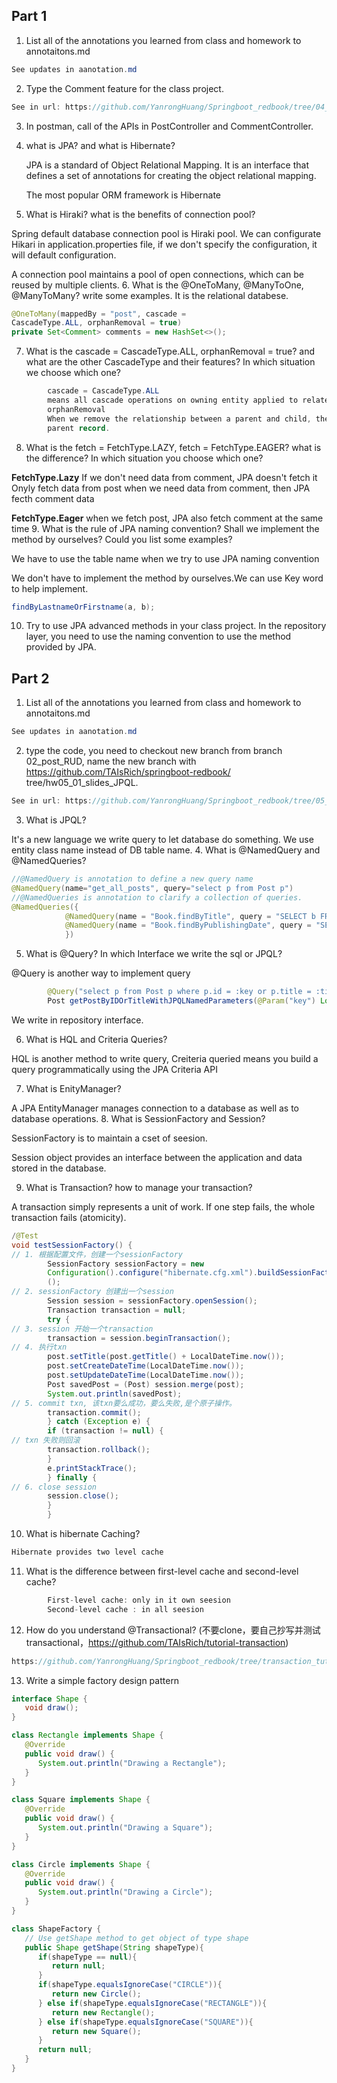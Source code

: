 ## Part 1
1. List all of the annotations you learned from class and homework to
   annotaitons.md
```java
See updates in aanotation.md
```
2. Type the Comment feature for the class project.
```java
See in url: https://github.com/YanrongHuang/Springboot_redbook/tree/04_comment
```
3. In postman, call of the APIs in PostController and CommentController.
4. what is JPA? and what is Hibernate?

   JPA is a standard of Object Relational Mapping. It is an interface that defines a set of
   annotations for creating the object relational mapping.

   The most popular ORM framework is Hibernate
5. What is Hiraki? what is the benefits of connection pool?

Spring default database connection pool is Hiraki pool. We can configurate Hikari in application.properties file, if we don't specify the
configuration, it will default configuration.

A connection pool maintains a pool of open connections, which can be reused by multiple clients.
6. What is the @OneToMany, @ManyToOne, @ManyToMany? write some examples.
It is the relational databese.
```java
@OneToMany(mappedBy = "post", cascade =
CascadeType.ALL, orphanRemoval = true)
private Set<Comment> comments = new HashSet<>();
```
7. What is the cascade = CascadeType.ALL, orphanRemoval = true? and what
   are the other CascadeType and their features? In which situation we choose
   which one?
```java
        cascade = CascadeType.ALL
        means all cascade operations on owning entity applied to related entity 
        orphanRemoval
        When we remove the relationship between a parent and child, the child record becomes an orphan record meaning that it does not have a
        parent record. 
```
8. What is the fetch = FetchType.LAZY, fetch = FetchType.EAGER? what is the
   difference? In which situation you choose which one?

**FetchType.Lazy**
If we don't need data from comment, JPA doesn't fetch it
Onyly fetch data from post
when we need data from comment, then JPA fecth comment data

**FetchType.Eager**
when we fetch post, JPA also fetch comment at the same time
9. What is the rule of JPA naming convention? Shall we implement the method by
   ourselves? Could you list some examples?

We have to use the table name when we try to use JPA naming convention

We don't have to implement the method by ourselves.We can use Key word to help implement.
```java
findByLastnameOrFirstname(a, b);
```

10. Try to use JPA advanced methods in your class project. In the repository layer,
    you need to use the naming convention to use the method provided by JPA.

## Part 2
1. List all of the annotations you learned from class and homework to
   annotaitons.md
```java
See updates in aanotation.md
```
2. type the code, you need to checkout new branch from branch 02_post_RUD,
   name the new branch with https://github.com/TAIsRich/springboot-redbook/
   tree/hw05_01_slides_JPQL.
```java
See in url: https://github.com/YanrongHuang/Springboot_redbook/tree/05_JPQL
```
3. What is JPQL?

It's a new language we write query to let database do something. We use entity class name instead of DB table name.
4. What is @NamedQuery and @NamedQueries?

```java
//@NamedQuery is annotation to define a new query name
@NamedQuery(name="get_all_posts", query="select p from Post p")
//@NamedQueries is annotation to clarify a collection of queries.
@NamedQueries({
            @NamedQuery(name = "Book.findByTitle", query = "SELECT b FROM Book b WHERE b.title = :title"),
            @NamedQuery(name = "Book.findByPublishingDate", query = "SELECT b FROM Book b WHERE b.publishingDate = :publishingDate")
            })
```
5. What is @Query? In which Interface we write the sql or JPQL?

@Query is another way to implement query 
```java
        @Query("select p from Post p where p.id = :key or p.title = :title")
        Post getPostByIDOrTitleWithJPQLNamedParameters(@Param("key") Long id,@Param("title") String title)
```
We write in repository interface.

6. What is HQL and Criteria Queries?

HQL is another method to write query, Creiteria queried means you build a query programmatically using the JPA Criteria API

7. What is EnityManager?

A JPA EntityManager manages connection to a database as well as to database
operations. 
8. What is SessionFactory and Session?

SessionFactory is to maintain a cset of seesion.

Session object provides an interface between the application and data stored in the
database.

9. What is Transaction? how to manage your transaction?

A transaction simply represents a unit of work.
If one step fails, the whole transaction fails (atomicity). 

```java
/@Test
void testSessionFactory() {
// 1. 根据配置⽂件，创建⼀个sessionFactory
        SessionFactory sessionFactory = new
        Configuration().configure("hibernate.cfg.xml").buildSessionFactory
        ();
// 2. sessionFactory 创建出⼀个session
        Session session = sessionFactory.openSession();
        Transaction transaction = null;
        try {
// 3. session 开始⼀个transaction
        transaction = session.beginTransaction();
// 4. 执⾏txn
        post.setTitle(post.getTitle() + LocalDateTime.now());
        post.setCreateDateTime(LocalDateTime.now());
        post.setUpdateDateTime(LocalDateTime.now());
        Post savedPost = (Post) session.merge(post);
        System.out.println(savedPost);
// 5. commit txn, 该txn要么成功，要么失败,是个原⼦操作。
        transaction.commit();
        } catch (Exception e) {
        if (transaction != null) {
// txn 失败则回滚
        transaction.rollback();
        }
        e.printStackTrace();
        } finally {
// 6. close session
        session.close();
        }
        }
```
10. What is hibernate Caching?
```java
Hibernate provides two level cache
```
11. What is the difference between first-level cache and second-level cache?

```java
        First-level cache: only in it own seesion 
        Second-level cache : in all seesion
```
12. How do you understand @Transactional? (不要clone，要⾃⼰抄写并测试
    transactional，https://github.com/TAIsRich/tutorial-transaction)
```java
https://github.com/YanrongHuang/Springboot_redbook/tree/transaction_tutorial
```
13. Write a simple factory design pattern
```java
interface Shape {
   void draw();
}

class Rectangle implements Shape {
   @Override
   public void draw() {
      System.out.println("Drawing a Rectangle");
   }
}

class Square implements Shape {
   @Override
   public void draw() {
      System.out.println("Drawing a Square");
   }
}

class Circle implements Shape {
   @Override
   public void draw() {
      System.out.println("Drawing a Circle");
   }
}

class ShapeFactory {
   // Use getShape method to get object of type shape 
   public Shape getShape(String shapeType){
      if(shapeType == null){
         return null;
      }		
      if(shapeType.equalsIgnoreCase("CIRCLE")){
         return new Circle();
      } else if(shapeType.equalsIgnoreCase("RECTANGLE")){
         return new Rectangle();
      } else if(shapeType.equalsIgnoreCase("SQUARE")){
         return new Square();
      }
      return null;
   }
}

```